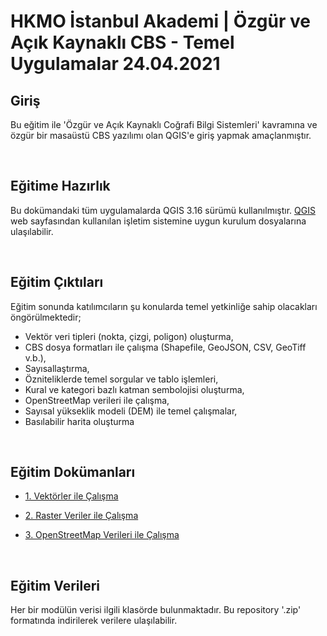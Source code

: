 # HKMO İstanbul Akademi | Özgür ve Açık Kaynaklı CBS - Temel Uygulamalar 24.04.2021

## Giriş
Bu eğitim ile 'Özgür ve Açık Kaynaklı Coğrafi Bilgi Sistemleri' kavramına ve özgür bir masaüstü CBS yazılımı olan QGIS'e giriş yapmak amaçlanmıştır.

<br>

## Eğitime Hazırlık
Bu dokümandaki tüm uygulamalarda QGIS 3.16 sürümü kullanılmıştır. [QGIS](https://qgis.org/en/site/forusers/download.html) web sayfasından kullanılan işletim sistemine uygun kurulum dosyalarına ulaşılabilir.

<br>

## Eğitim Çıktıları 

Eğitim sonunda katılımcıların şu konularda temel yetkinliğe sahip olacakları öngörülmektedir;

- Vektör veri tipleri (nokta, çizgi, poligon) oluşturma, 
- CBS dosya formatları ile çalışma (Shapefile, GeoJSON, CSV, GeoTiff v.b.),
- Sayısallaştırma,
- Özniteliklerde temel sorgular ve tablo işlemleri,
- Kural ve kategori bazlı katman sembolojisi oluşturma,
- OpenStreetMap verileri ile çalışma,
- Sayısal yükseklik modeli (DEM) ile temel çalışmalar,
- Basılabilir harita oluşturma

<br>

## Eğitim Dokümanları

- [1. Vektörler ile Çalışma](https://github.com/batuwan/qgis_egitimi/blob/main/1_Vektorler/vektor_analizi.md)

- [2. Raster Veriler ile Çalışma](https://github.com/batuwan/qgis_egitimi/blob/main/2_Raster/raster_veriler.md)

- [3. OpenStreetMap Verileri ile Çalışma]()

<br> 

## Eğitim Verileri

Her bir modülün verisi ilgili klasörde bulunmaktadır. Bu repository '.zip' formatında indirilerek verilere ulaşılabilir.
